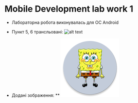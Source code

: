 # Mobile Development lab work 1

* Лабораторна робота виконувалась для ОС Android

* Пункт 5, 6 трансльовані:
 ![alt text](https://github.com/andriyPro100/image/blob/main/5.PNG?raw=true)
* Додані зображення:
** ![alt text](https://github.com/andriyPro100/MD_l1/blob/master/app/src/main/res/mipmap-xxxhdpi/ic_launcher_round.png?raw=true)

